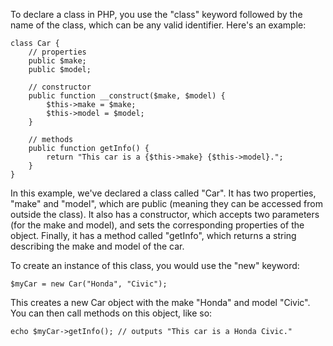To declare a class in PHP, you use the "class" keyword followed by the name of the class, which can be any valid identifier. Here's an example:

```
class Car {
    // properties
    public $make;
    public $model;
    
    // constructor
    public function __construct($make, $model) {
        $this->make = $make;
        $this->model = $model;
    }
    
    // methods
    public function getInfo() {
        return "This car is a {$this->make} {$this->model}.";
    }
}
```

In this example, we've declared a class called "Car". It has two properties, "make" and "model", which are public (meaning they can be accessed from outside the class). It also has a constructor, which accepts two parameters (for the make and model), and sets the corresponding properties of the object. Finally, it has a method called "getInfo", which returns a string describing the make and model of the car.

To create an instance of this class, you would use the "new" keyword:

```
$myCar = new Car("Honda", "Civic");
```

This creates a new Car object with the make "Honda" and model "Civic". You can then call methods on this object, like so:

```
echo $myCar->getInfo(); // outputs "This car is a Honda Civic."
```